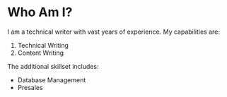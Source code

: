 # Who Am I?


I am a technical writer with vast years of experience. My capabilities are:

1. Technical Writing
2. Content Writing

The additional skillset includes:

- Database Management
- Presales

